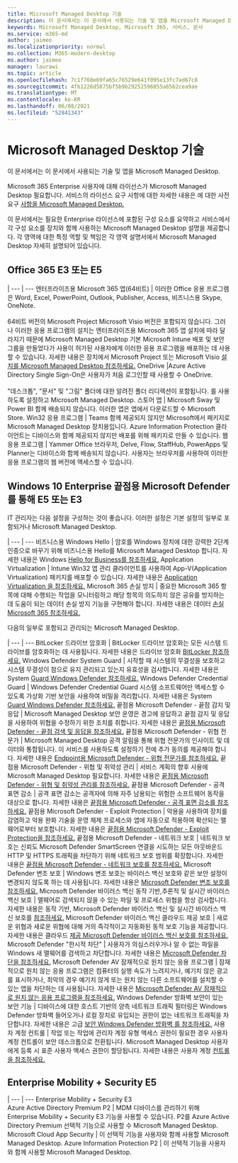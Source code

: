```yaml
---
title: Microsoft Managed Desktop 기술
description: 이 문서에서는 이 문서에서 사용되는 기술 및 앱을 Microsoft Managed Desktop.
keywords: Microsoft Managed Desktop, Microsoft 365, 서비스, 문서
ms.service: m365-md
author: jaimeo
ms.localizationpriority: normal
ms.collection: M365-modern-desktop
ms.author: jaimeo
manager: laurawi
ms.topic: article
ms.openlocfilehash: 7c1f768e69fa65c76529e641f095e13fc7ad67c8
ms.sourcegitcommit: 4fb1226d5875bf5b9b29252596855a6562cea9ae
ms.translationtype: MT
ms.contentlocale: ko-KR
ms.lasthandoff: 06/08/2021
ms.locfileid: "52841343"
---
```

# <a name="microsoft-managed-desktop-technologies"></a>Microsoft Managed Desktop 기술

이 문서에서는 이 문서에서 사용되는 기술 및 앱을 Microsoft Managed Desktop.

<!-- Microsoft 365 E5; Device as a Service -->
<!-- in O365 table, standard suite, removed this sentence "Please see the Installation of Project/Visio 64bit Click to Run Addendum for important deployment instructions. -->

Microsoft 365 Enterprise 사용자에 대해 라이선스가 Microsoft Managed Desktop 필요합니다. 서비스의 라이선스 요구 사항에 대한 자세한 내용은 에 대한 사전 요구 [사항을 Microsoft Managed Desktop.](../get-ready/prerequisites.md)

이 문서에서는 필요한 Enterprise 라이선스에 포함된 구성 요소를 요약하고 서비스에서 각 구성 요소를 장치와 함께 사용하는 Microsoft Managed Desktop 설명을 제공합니다. 각 영역에 대한 특정 역할 및 책임은 각 영역 설명서에서 Microsoft Managed Desktop 자세히 설명되어 있습니다. 

## <a name="office-365-e3-or-e5"></a>Office 365 E3 또는 E5
 |
 --- | ---
엔터프라이즈용 Microsoft 365 앱(64비트) | 이러한 Office 응용 프로그램은 Word, Excel, PowerPoint, Outlook, Publisher, Access, 비즈니스용 Skype, OneNote.<br><br>64비트 버전의 Microsoft Project Microsoft Visio 버전은 포함되지 않습니다. 그러나 이러한 응용 프로그램의 설치는 엔터프라이즈용 Microsoft 365 앱 설치에 따라 달라지기 때문에 Microsoft Managed Desktop 기본 Microsoft Intune 배포 및 보안 그룹을 만들었다가 사용이 허가된 사용자에게 이러한 응용 프로그램을 배포하는 데 사용할 수 있습니다. 자세한 내용은 장치에서 Microsoft Project 또는 Microsoft Visio [설치를 Microsoft Managed Desktop 참조하세요.](../get-started/project-visio.md)
OneDrive |Azure Active Directory Single Sign-On은 사용자가 처음 로그인할 때 사용할 수 OneDrive.<br><br>"데스크톱", "문서" 및 "그림" 폴더에 대한 알려진 폴더 리디렉션이 포함됩니다. 를 사용하도록 설정하고 Microsoft Managed Desktop.
스토어 앱 |    Microsoft Sway 및 Power BI 함께 배송되지 않습니다. 이러한 앱은 앱에서 다운로드할 수 Microsoft Store.
Win32 응용 프로그램 |    Teams 함께 제공되지 않지만 Microsoft에서 패키지로 Microsoft Managed Desktop 장치용입니다. Azure Information Protection 클라이언트는 디바이스와 함께 제공되지 않지만 배포를 위해 패키지로 만들 수 있습니다.
웹 응용 프로그램 |  Yammer Office 브라우저, Delve, Flow, StaffHub, PowerApps 및 Planner는 디바이스와 함께 배송되지 않습니다. 사용자는 브라우저를 사용하여 이러한 응용 프로그램의 웹 버전에 액세스할 수 있습니다.


## <a name="windows-10-enterprise-e5-or-e3-with-microsoft-defender-for-endpoint"></a>Windows 10 Enterprise 끝점용 Microsoft Defender를 통해 E5 또는 E3
IT 관리자는 다음 설정을 구성하는 것이 좋습니다. 이러한 설정은 기본 설정의 일부로 포함되거나 Microsoft Managed Desktop.

 |
 --- | ---
비즈니스용 Windows Hello | 암호를 Windows 장치에 대한 강력한 2단계 인증으로 바꾸기 위해 비즈니스용 Hello를 Microsoft Managed Desktop 합니다. 자세한 내용은 Windows [Hello for Business를 참조하세요.](/windows/security/identity-protection/hello-for-business/hello-identity-verification)
Application Virtualization | Intune Win32 앱 관리 클라이언트를 사용하여 App-V(Application Virtualization) 패키지를 배포할 수 있습니다. 자세한 내용은 [Application Virtualization 을 참조하세요.](/windows/application-management/app-v/appv-technical-reference)
Microsoft 365 손실 방지 | 중요한 Microsoft 365 항목에 대해 수행되는 작업을 모니터링하고 해당 항목의 의도하지 않은 공유를 방지하는 데 도움이 되는 데이터 손실 방지 기능을 구현해야 합니다. 자세한 내용은 데이터 [손실 Microsoft 365 참조하세요.](../../compliance/endpoint-dlp-learn-about.md)


다음의 일부로 포함되고 관리되는 Microsoft Managed Desktop.

 |
 --- | ---
BitLocker 드라이브 암호화 | BitLocker 드라이브 암호화는 모든 시스템 드라이브를 암호화하는 데 사용됩니다. 자세한 내용은 드라이브 암호화 [BitLocker 참조하세요.](/windows/security/information-protection/bitlocker/bitlocker-overview)
Windows Defender System Guard | 시작할 때 시스템의 무결성을 보호하고 시스템 무결성이 참으로 유지 관리되고 있는지 유효성을 검사합니다. 자세한 내용은 System [Guard Windows Defender 참조하세요.](/windows/security/threat-protection/windows-defender-system-guard/system-guard-how-hardware-based-root-of-trust-helps-protect-windows)
Windows Defender Credential Guard | Windows Defender Credential Guard 시스템 소프트웨어만 액세스할 수 있도록 가상화 기반 보안을 사용하여 비밀을 격리합니다. 자세한 내용은 System [Guard Windows Defender 참조하세요.](/windows/security/threat-protection/windows-defender-system-guard/system-guard-how-hardware-based-root-of-trust-helps-protect-windows)
끝점용 Microsoft Defender - 끝점 감지 및 응답 | Microsoft Managed Desktop 보안 운영은 경고에 응답하고 끝점 감지 및 응답을 사용하여 위협을 수정하기 위한 조치를 취합니다. 자세한 내용은 [끝점용 Microsoft Defender - 끝점 검색 및 응답을 참조하세요.](/windows/security/threat-protection/microsoft-defender-atp/overview-endpoint-detection-response)
끝점용 Microsoft Defender - 위협 전문가 | Microsoft Managed Desktop 공격 알림을 통해 위협 전문가의 인사이트 및 데이터와 통합됩니다. 이 서비스를 사용하도록 설정하기 전에 추가 동의를 제공해야 합니다. 자세한 내용은 [Endpoint용 Microsoft Defender - 위협 전문가를 참조하세요.](/windows/security/threat-protection/microsoft-defender-atp/microsoft-threat-experts)
끝점용 Microsoft Defender - 위협 및 취약성 관리 | 서비스 계획의 향후 사용에 Microsoft Managed Desktop 필요합니다. 자세한 내용은 [끝점용 Microsoft Defender - 위협 및 취약성 관리를 참조하세요.](/windows/security/threat-protection/microsoft-defender-atp/next-gen-threat-and-vuln-mgt)
끝점용 Microsoft Defender - 공격 표면 감소 | 공격 표면 감소는 공격자에 의해 자주 남용되는 위험한 소프트웨어 동작을 대상으로 합니다. 자세한 내용은 [끝점용 Microsoft Defender - 공격 표면 감소를 참조하세요.](/windows/security/threat-protection/microsoft-defender-atp/attack-surface-reduction)
끝점용 Microsoft Defender - Exploit Protection | 악용을 사용하여 장치를 감염하고 악용 완화 기술을 운영 체제 프로세스와 앱에 자동으로 적용하여 확산되는 맬웨어로부터 보호합니다. 자세한 내용은 [끝점용 Microsoft Defender - Exploit Protection을 참조하세요.](/windows/security/threat-protection/microsoft-defender-atp/exploit-protection)
끝점용 Microsoft Defender - 네트워크 보호 | 네트워크 보호는 신뢰도 Microsoft Defender SmartScreen 연결을 시도하는 모든 아웃바운드 HTTP 및 HTTPS 트래픽을 차단하기 위해 네트워크 보호 범위를 확장합니다. 자세한 내용은 [끝점용 Microsoft Defender - 네트워크 보호를 참조하세요.](/windows/security/threat-protection/microsoft-defender-atp/network-protection)
Microsoft Defender 변조 보호 | Windows 변조 보호는 바이러스 백신 보호와 같은 보안 설정이 변경되지 않도록 하는 데 사용됩니다. 자세한 내용은 [Microsoft Defender 변조 보호를 참조하세요.](/windows/security/threat-protection/microsoft-defender-antivirus/prevent-changes-to-security-settings-with-tamper-protection)
Microsoft Defender 바이러스 백신 동작 기반,추론적 및 실시간 바이러스 백신 보호 | 맬웨어로 검색되지 않을 수 있는 파일 및 프로세스 위협을 항상 검사합니다. 자세한 내용은 동작 기반, Microsoft Defender 바이러스 백신 및 실시간 바이러스 백신 보호를 [참조하세요.](/windows/security/threat-protection/microsoft-defender-antivirus/microsoft-defender-antivirus-in-windows-10)
Microsoft Defender 바이러스 백신 클라우드 제공 보호 | 새로운 위협과 새로운 위협에 대해 거의 즉각적이고 자동화된 동적 보호 기능을 제공합니다. 자세한 내용은 클라우드 [제공 Microsoft Defender 바이러스 백신 보호를 참조하세요.](/windows/security/threat-protection/microsoft-defender-antivirus/utilize-microsoft-cloud-protection-microsoft-defender-antivirus)
Microsoft Defender "한시적 차단" | 사용자가 의심스러우거나 알 수 없는 파일을 Windows 새 맬웨어를 검색하고 차단합니다. 자세한 내용은 [Microsoft Defender 차단을 참조하세요.](/windows/security/threat-protection/microsoft-defender-antivirus/configure-block-at-first-sight-microsoft-defender-antivirus)
Microsoft Defender AV 잠재적으로 원치 않는 응용 프로그램 | 잠재적으로 원치 않는 응용 프로그램은 컴퓨터의 실행 속도가 느려지거나, 예기치 않은 광고를 표시하거나, 최악의 경우 예기치 않게 또는 원치 않는 다른 소프트웨어를 설치할 수 있는 앱을 차단하는 데 사용됩니다. 자세한 내용은 [Microsoft Defender AV 잠재적으로 원치 않는 응용 프로그램을 참조하세요.](/windows/security/threat-protection/microsoft-defender-antivirus/detect-block-potentially-unwanted-apps-microsoft-defender-antivirus)
Windows Defender 방화벽 보안이 있는 보안 기능 | 디바이스에 대한 호스트 기반의 양측 네트워크 트래픽 필터링은 Windows Defender 방화벽 들어오거나 로컬 장치로 유입되는 권한이 없는 네트워크 트래픽을 차단합니다. 자세한 내용은 고급 [보안 Windows Defender 방화벽 를 참조하세요.](/windows/security/threat-protection/windows-firewall/windows-firewall-with-advanced-security)
사용자 계정 컨트롤 | 작업 또는 작업에 관리자 계정 유형 액세스 권한이 필요한 경우 사용자 계정 컨트롤이 보안 데스크톱으로 전환됩니다. Microsoft Managed Desktop 사용자에게 등록 시 표준 사용자 액세스 권한이 할당됩니다. 자세한 내용은 사용자 계정 [컨트롤 을 참조하세요.](/windows/security/identity-protection/user-account-control/how-user-account-control-works)


## <a name="enterprise-mobility--security-e5"></a>Enterprise Mobility + Security E5

 |
 --- | ---
Enterprise Mobility + Security E3<br>Azure Active Directory Premium P2 |    MDM 디바이스를 관리하기 위해 Enterprise Mobility + Security E3 기능을 사용할 수 있습니다. P2를 Azure Active Directory Premium 선택적 기능으로 사용할 수 Microsoft Managed Desktop.
Microsoft Cloud App Security |  이 선택적 기능을 사용자와 함께 사용할 Microsoft Managed Desktop.
Azure Information Protection P2  | 이 선택적 기능을 사용자와 함께 사용할 Microsoft Managed Desktop.
